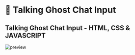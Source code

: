 # 👻 Talking Ghost Chat Input 
## Talking Ghost Chat Input - HTML, CSS & JAVASCRIPT


![preview](https://user-images.githubusercontent.com/44680374/187025070-0e60c88b-42bd-4b35-a0a4-fd933bbe54ed.gif)
